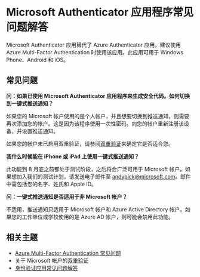 <properties
	pageTitle="Microsoft Authenticator 应用常见问题解答"
	description="提供与 Microsoft Authenticator 应用和 Azure Multi-Factor Authentication 相关的常见问题与解答列表。"
	services="multi-factor-authentication"
	documentationCenter=""
	authors="kgremban"
	manager="femila"
	editor="curtand"/>

<tags
	ms.service="multi-factor-authentication"
	ms.date="08/15/2016"
	wacn.date="08/29/2016"/>

# Microsoft Authenticator 应用程序常见问题解答

Microsoft Authenticator 应用替代了 Azure Authenticator 应用，建议使用 Azure Multi-Factor Authentication 时使用该应用。此应用可用于 Windows Phone、Android 和 iOS。

## 常见问题

**问：如果已使用 Microsoft Authenticator 应用程序来生成安全代码。如何切换到一键式推送通知？**

如果您的 Microsoft 帐户使用的是个人帐户，并且想要切换到推送通知，则需要再次添加您的帐户。这是因为该程序使用一次性密码。向您的帐户重新注册该设备，并设置推送通知。

如果您的帐户未已启用双重验证，请参阅[双重验证](https://support.microsoft.com/help/12408/microsoft-account-about-two-step-verification)来确定它是否适合您。

**我什么时候能在 iPhone 或 iPad 上使用一键式推送通知？**

此功能到 8 月底之前都处于测试阶段，之后将会广泛可用于 Microsoft 帐户。如果想加入我们的测试计划，请发送电子邮件至 andypick@microsoft.com。邮件中需包括您的名字、姓氏和 Apple ID。

**问：一键式推送通知是否适用于非 Microsoft 帐户？**

不适用，推送通知只适用于 Microsoft 帐户和 Azure Active Directory 帐户。如果您的工作单位或学校使用的是 Azure AD 帐户，则可能会禁用此功能。

## 相关主题

- [Azure Multi-Factor Authentication 常见问题](/documentation/articles/multi-factor-authentication-faq/)
- 关于 Microsoft 帐户的[双重验证](https://support.microsoft.com/help/12408/microsoft-account-about-two-step-verification)
- [身份验证应用常见问题解答](https://support.microsoft.com/help/12414/microsoft-account-identity-verification-apps-faq)

<!---HONumber=Mooncake_0822_2016-->